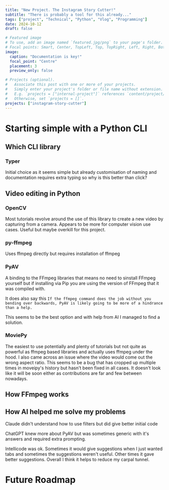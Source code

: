 ```yaml
---
title: "New Project. The Instagram Story Cutter!"
subtitle: "There is probably a tool for this already..."
tags: ["project", "Technical", "Python", "Vlog", "Programming"]
date: 2024-10-12
draft: false

# Featured image
# To use, add an image named `featured.jpg/png` to your page's folder.
# Focal points: Smart, Center, TopLeft, Top, TopRight, Left, Right, BottomLeft, Bottom, BottomRight.
image:
  caption: "Documentation is key!"
  focal_point: "Centre"
  placement: 3
  preview_only: false

# Projects (optional).
#   Associate this post with one or more of your projects.
#   Simply enter your project's folder or file name without extension.
#   E.g. `projects = ["internal-project"]` references `content/project/deep-learning/index.md`.
#   Otherwise, set `projects = []`.
projects: ["instagram-story-cutter"]
---
```


# Starting simple with a Python CLI


## Which CLI library

### Typer

Initial choice as it seems simple but already customisation of naming and documentation requires extra typing so why is this better than click?

## Video editing in Python

### OpenCV

Most tutorials revolve around the use of this library to create a new video by capturing from a camera. Appears to be more for computer vision use cases. Useful but maybe overkill for this project.

### py-ffmpeg

Uses ffmpeg directly but requires installation of ffmpeg

### PyAV

A binding to the FFmpeg  libraries that means no need to sinstall FFmpeg yourself but if installing via Pip you are using the version of FFmpeg that it was compiled with.

It does also say this `If the ffmpeg command does the job without you bending over backwards, PyAV is likely going to be more of a hindrance than a help.`

This seems to be the best option and with help from AI I managed to find a solution.

### MoviePy

The easiest to use potentially and plenty of tutorials but not quite as powerful as ffmpeg based libraries and actually uses ffmpeg under the hood. I also came across an issue where the video would come out the wrong aspect ratio. This seems to be a bug that has cropped up multiple times in moveipy's history but hasn't been fixed in all cases. It doesn't look like it will be soon either as contributions are far and few between nowadays.

## How FFmpeg works



## How AI helped me solve my problems

Claude didn't understand how to use filters but did give better initial code

ChatGPT knew more about PyAV but was sometimes generic with it's answers and required extra prompting.

Intellicode was ok. Sometimes it would give suggestions when I just wanted tabs and sometimes the suggestions weren't useful. Other times it gave better suggestions. Overall I think it helps to reduce my carpal tunnel.


# Future Roadmap
